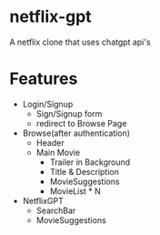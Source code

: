# netflix-gpt

A netflix clone that uses chatgpt api's

# Features

-   Login/Signup
    -   Sign/Signup form
    -   redirect to Browse Page
-   Browse(after authentication)
    -   Header
    -   Main Movie
        -   Trailer in Background
        -   Title & Description
        -   MovieSuggestions
        -   MovieList \* N
-   NetflixGPT
    -   SearchBar
    -   MovieSuggestions
